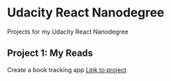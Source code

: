# Udacity React Nanodegree
Projects for my Udacity React Nanodegree

## Project 1: My Reads
Create a book tracking app
[Link to project](https://github.com/yasirabd/udacity-reactnd/tree/master/project1/my-reads)
